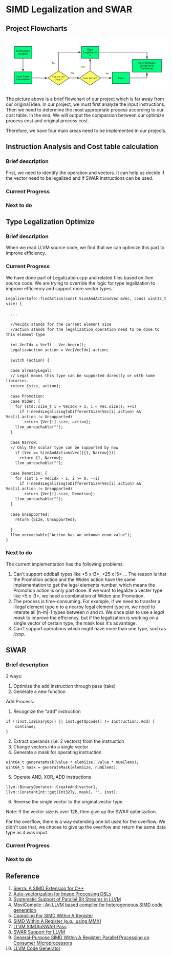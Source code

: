 # SIMD Legalization and SWAR

## Project Flowcharts
![Alt text](../image//flowchart.png)

The picture above is a brief flowchart of our project which is far away from our original idea. In our project, we must first analyze the input instructions. Then we need to determine the most appropriate process according to our cost table. In the end, We will output the comparsion between our optimize process cost and original process cost.

Therefore, we have four main areas need to be implemented in our projects. 

## Instruction Analysis and Cost table calculation
### Brief description

First, we need to identify the operation and vectors. It can help us decide if the vector need to be legalized and if SWAR instructions can be used. 

### Current Progress

### Next to do


## Type Legalization Optimize

### Brief description
When we read LLVM source code, we find that we can optimize this part to improve efficiency.

### Current Progress
We have done part of Legalization.cpp and related files based on llvm source code. We are trying to override the logic for type legalization to improve efficiency and support more vector types.


``` 
LegalizerInfo::findAction(const SizeAndActionsVec &Vec, const uint32_t size) {
  
  ...
  
  //VecIdx stands for the current element size
  //action stands for the legalization operation need to be done to this element type
  
  int VecIdx = VecIt - Vec.begin();
  LegalizeAction action = Vec[VecIdx].action;
  
  switch (action) {
  
  case alreadyLegal:
  // Legal means this type can be supported directly or with some libraries.
  return {size, action};
  
  case Promotion:
  case Widen: {
    for (std::size_t i = VecIdx + 1; i < Vec.size(); ++i)
      if (!needsLegalizingToDifferentSize(Vec[i].action) && Vec[i].action != Unsupported)
        return {Vec[i].size, action};
    llvm_unreachable("");
  }
  
  case Narrow:
  // Only the scalar type can be supported by now
    if (Vec == SizeAndActionsVec({{1, Narrow}}))
      return {1, Narrow};
    llvm_unreachable("");
  
  case Demotion: {
    for (int i = VecIdx - 1; i >= 0; --i)
      if (!needsLegalizingToDifferentSize(Vec[i].action) && Vec[i].action != Unsupported)
        return {Vec[i].size, Demotion};
    llvm_unreachable("");
  }
  
  case Unsupported:
    return {Size, Unsupported};
  
  }
  llvm_unreachable("Action has an unknown enum value");
}

``` 
### Next to do
The current implementation has the following problems:
1. Can't support oddball types like <5 x i3>, <25 x i5> ... The reason is that the Promotion action and the Widen action  have the same implementation to get the legal elements number, which means the Promotion action is only part done. If we want to legalize a vecter type like <5 x i3>, we need a combination of Widen and Promotion.
2. The process is time-consuming. For example, if we need to transfer a illegal element type *n* to a nearby legal element type *m*, we need to interate all |n-m|-1 types between *n* and *m*. We once plan to use a *legal mask* to improve the efficiency, but if the legalization is working on a single vector of certain type, the mask loss it's advantage.
3. Can't support operations which might have more than one type, such as *icmp*.

## SWAR
### Brief description


2 ways:
1) Optimize the add instruction through pass (take)
2) Generate a new function 

Add
Process:
1) Recognize the "add" instruction
```
if (!inst.isBinaryOp() || inst.getOpcode() != Instruction::Add) {
    continue;
}
```
2) Extract operands (i.e. 2 vectors) from the instruction
3) Change vectors into a single vector
4) Generate a mask for operating instruction
```
uint64_t generateMask(Value * elemSize, Value * numElems);
uint64_t mask = generateMask(elemSize, numElems);
```
5) Operate AND, XOR, ADD instructions
```
llvm::BinaryOperator::CreateAnd(vector1, llvm::ConstantInt::get(Int32Ty, mask), "", inst);
```
6) Reverse the single vector to the original vector type

Note:
If the vector size is over 128, then give up the SWAR optimization.

For the overflow, there is a way extending one bit used for the overflow. We didn't use that, we choose to give up the overlfow and  return the same data type as it was input.

### Current Progress

### Next to do




## Reference
1. [Sierra: A SIMD Extension for C++](https://github.com/lijianweizhuwei/CMPT886/blob/master/file/Sierra.pdf)
2. [Auto-vectorization for Image Processing DSLs](https://github.com/lijianweizhuwei/CMPT886/blob/master/file/DSLs.pdf)
3. [Systematic Support of Parallel Bit Streams in LLVM](https://github.com/lijianweizhuwei/CMPT886/blob/master/file/Systematic.pdf)
4. [MoviCompile : An LLVM based compiler for heterogeneous SIMD code generation](https://github.com/lijianweizhuwei/CMPT886/blob/master/file/MoviCompile.pdf)
5. [Compiling For SIMD Within A Register](https://github.com/lijianweizhuwei/CMPT886/blob/master/file/Compiling.pdf)
6. [SIMD Within A Register (e.g., using MMX)](https://github.com/lijianweizhuwei/CMPT886/blob/master/file/MoviCompile.pdf)
7. [LLVM SIMDtoSWAR Pass](https://github.com/lijianweizhuwei/CMPT886/blob/master/file/LLVM.pdf)
8. [SWAR Support for LLVM](https://github.com/lijianweizhuwei/CMPT886/blob/master/file/SWAR_S.pdf)
9. [General-Purpose SIMD Within A Register: Parallel Processing on Consumer Microprocessors](https://github.com/lijianweizhuwei/CMPT886/blob/master/file/swar.pdf)
10. [LLVM Code Generator](http://llvm.org/docs/CodeGenerator.html#selectiondag-legalizetypes-phase)



